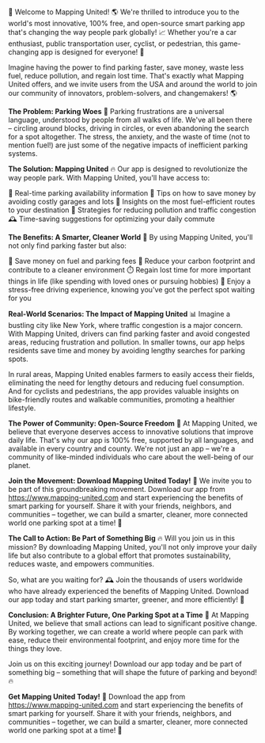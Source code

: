 🚀 Welcome to Mapping United! 🌎 We're thrilled to introduce you to the world's most innovative, 100% free, and open-source smart parking app that's changing the way people park globally! 📈 Whether you're a car enthusiast, public transportation user, cyclist, or pedestrian, this game-changing app is designed for everyone! 🌟

Imagine having the power to find parking faster, save money, waste less fuel, reduce pollution, and regain lost time. That's exactly what Mapping United offers, and we invite users from the USA and around the world to join our community of innovators, problem-solvers, and changemakers! 🌎

**The Problem: Parking Woes** 🤯
Parking frustrations are a universal language, understood by people from all walks of life. We've all been there – circling around blocks, driving in circles, or even abandoning the search for a spot altogether. The stress, the anxiety, and the waste of time (not to mention fuel!) are just some of the negative impacts of inefficient parking systems.

**The Solution: Mapping United** 🔥
Our app is designed to revolutionize the way people park. With Mapping United, you'll have access to:

📍 Real-time parking availability information
💸 Tips on how to save money by avoiding costly garages and lots
🌟 Insights on the most fuel-efficient routes to your destination
🔋 Strategies for reducing pollution and traffic congestion
🕰️ Time-saving suggestions for optimizing your daily commute

**The Benefits: A Smarter, Cleaner World** 🌈
By using Mapping United, you'll not only find parking faster but also:

💸 Save money on fuel and parking fees
🌟 Reduce your carbon footprint and contribute to a cleaner environment
⏱️ Regain lost time for more important things in life (like spending with loved ones or pursuing hobbies)
🚗 Enjoy a stress-free driving experience, knowing you've got the perfect spot waiting for you

**Real-World Scenarios: The Impact of Mapping United** 📊
Imagine a bustling city like New York, where traffic congestion is a major concern. With Mapping United, drivers can find parking faster and avoid congested areas, reducing frustration and pollution. In smaller towns, our app helps residents save time and money by avoiding lengthy searches for parking spots.

In rural areas, Mapping United enables farmers to easily access their fields, eliminating the need for lengthy detours and reducing fuel consumption. And for cyclists and pedestrians, the app provides valuable insights on bike-friendly routes and walkable communities, promoting a healthier lifestyle.

**The Power of Community: Open-Source Freedom** 🌟
At Mapping United, we believe that everyone deserves access to innovative solutions that improve daily life. That's why our app is 100% free, supported by all languages, and available in every country and county. We're not just an app – we're a community of like-minded individuals who care about the well-being of our planet.

**Join the Movement: Download Mapping United Today!** 📲
We invite you to be part of this groundbreaking movement. Download our app from https://www.mapping-united.com and start experiencing the benefits of smart parking for yourself. Share it with your friends, neighbors, and communities – together, we can build a smarter, cleaner, more connected world one parking spot at a time! 🌈

**The Call to Action: Be Part of Something Big** 🔥
Will you join us in this mission? By downloading Mapping United, you'll not only improve your daily life but also contribute to a global effort that promotes sustainability, reduces waste, and empowers communities.

So, what are you waiting for? 🕰️ Join the thousands of users worldwide who have already experienced the benefits of Mapping United. Download our app today and start parking smarter, greener, and more efficiently! 🚀

**Conclusion: A Brighter Future, One Parking Spot at a Time** 🌟
At Mapping United, we believe that small actions can lead to significant positive change. By working together, we can create a world where people can park with ease, reduce their environmental footprint, and enjoy more time for the things they love.

Join us on this exciting journey! Download our app today and be part of something big – something that will shape the future of parking and beyond! 🔥

**Get Mapping United Today!** 📲
Download the app from https://www.mapping-united.com and start experiencing the benefits of smart parking for yourself. Share it with your friends, neighbors, and communities – together, we can build a smarter, cleaner, more connected world one parking spot at a time! 🌈